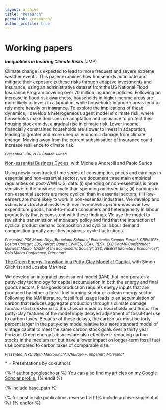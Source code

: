 ```yaml
---
layout: archive
title: "Research"
permalink: /research/
author_profile: true
---
```


# Working papers
**_Inequalities in Insuring Climate Risks_** (JMP)

Climate change is expected to lead to more frequent and severe extreme weather events. This paper examines how households anticipate and mitigate their exposure to these risks through adaptive investments and insurance, using an administrative dataset from the US National Flood Insurance Program covering over 70 million insurance policies. Following an increase in flood risk awareness, households in higher income areas are more likely to invest in adaptation, while households in poorer areas tend to rely more heavily on insurance. To explore the implications of these dynamics, I develop a heterogeneous agent model of climate risk, where households make decisions on adaptation and insurance to protect their housing stock amidst a gradual rise in climate risk. Lower income, financially constrained households are slower to invest in adaptation, leading to greater and more unequal economic damage from climate change. Moving away from the current subsidisation of insurance could increase resilience to climate risk.

<sub>*Presented: LBS, NYU Student Lunch*</sub>

[Non-essential Business Cycles](https://conference.nber.org/conf_papers/f202255.pdf), with Michele Andreolli and Paolo Surico

Using newly constructed time series of consumption, prices and earnings in essential and non-essential sectors, we document three main empirical regularities on post-WWII U.S. data: (i) spending on non-essentials is more sensitive to the business-cycle than spending on essentials; (ii) earnings in non-essential sectors are more cyclical than in essential sectors; (iii) low-earners are more likely to work in non-essential industries. We develop and estimate a structural model with non-homothetic preferences over two expenditure goods, hand-to-mouth consumers and heterogeneity in labour productivity that is consistent with these findings. We use the model to revisit the transmission of monetary policy and find that the interaction of cyclical product demand composition and cyclical labour demand composition greatly amplifies business-cycle fluctuations.

<sub>*Presented:  PSE Macro Days, Barcelona School of Economics Summer Forum\*, CREi/UPF\*, Boston College\*, LBS, Norges Bank\*, EWMES, SEA\*, RES\*, ECB ChaMP Conference\*, Midwest Macro, NASM of the Econometric Society\*, SED, NBERSI (Monetary Economics)\*, Oslo Macro Conference, Princeton\**</sub>

[The Green Energy Transition in a Putty-Clay Model of Capital](http://nrickard.github.io/files/GreenTransitionPuttyClay_GilchristMartinezRickard_Oct24.pdf), with Simon Gilchrist and Joseba Martinez

We develop an integrated assessment model (IAM) that incorporates a putty-clay technology for capital accumulation in both the energy and final goods sectors. Final-goods production requires energy inputs that are produced by either a fossil-fuel burning sector or a clean energy sector. Following the IAM literature, fossil fuel usage leads to an accumulation of carbon that reduces aggregate production through a climate damage function that is external to the choices made by households and firms. The putty-clay features of the model imply delayed adjustment of fossil-fuel use to carbon taxes. Because of these delays, the carbon tax must be forty percent larger in the putty-clay model relative to a more standard model of vintage capital to meet the same carbon stock goals over a thirty year horizon. Green energy subsidies are also effective in reducing carbon stocks in the medium run but have a lower impact on longer-term fossil fuel use compared to carbon taxes of comparable size.

<sub>*Presented: NYU Stern Macro lunch\*, CREi/UPF\*, Imperial\*, Maryland\**</sub>

\* = Presentations by co-authors


{% if author.googlescholar %}
  You can also find my articles on <u><a href="{{author.googlescholar}}">my Google Scholar profile</a>.</u>
{% endif %}

{% include base_path %}

{% for post in site.publications reversed %}
  {% include archive-single.html %}
{% endfor %}
